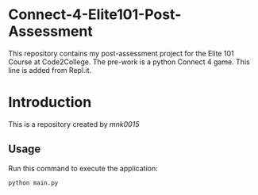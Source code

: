 # Connect-4-Elite101-Post-Assessment

This repository contains my post-assessment project for the Elite 101 Course at Code2College.
The pre-work is a python Connect 4 game.
This line is added from Repl.it.

# Introduction


This is a repository created by *mnk0015*


## Usage


Run this command to execute the application:


`python main.py`

 

```
